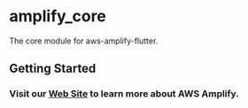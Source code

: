 # amplify_core

The core module for aws-amplify-flutter.

## Getting Started

### Visit our [Web Site](https://docs.amplify.aws/) to learn more about AWS Amplify.
